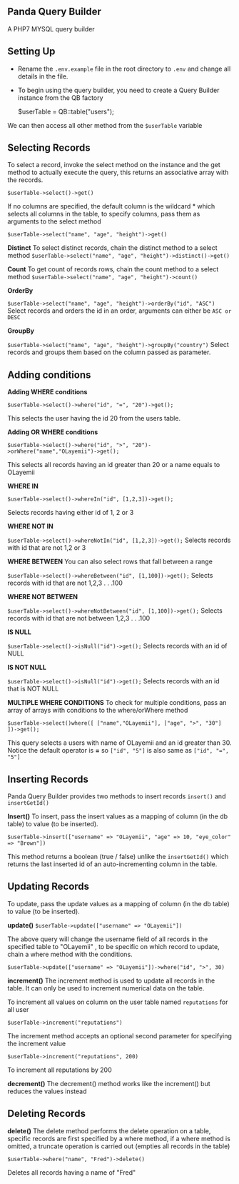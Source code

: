 
## **Panda Query Builder**
A PHP7 MYSQL query builder 

## **Setting Up**

 - Rename the `.env.example` file in the root directory to `.env` and change all details in the file.
 - To begin using the query builder, you need to create a Query Builder
   instance from the QB factory

    $userTable = QB::table("users");

We can then access all other method from the `$userTable` variable

## **Selecting Records**

To select a record, invoke the select method on the instance and the get method to actually execute the query, this returns an associative array with the records.

`$userTable->select()->get()`

If no columns are specified, the default column is the wildcard * which selects all columns in the table, to specify columns, pass them as arguments to the select method

`$userTable->select("name", "age", "height")->get()`

**Distinct**
To select distinct records, chain the distinct method to a select method
`$userTable->select("name", "age", "height")->distinct()->get()`

**Count**
To get count of records rows, chain the count method to a select method
`$userTable->select("name", "age", "height")->count()`

**OrderBy**

`$userTable->select("name", "age", "height")->orderBy("id", "ASC")`
Select records and orders the id in an order, arguments can either be `ASC or DESC`

**GroupBy**

`$userTable->select("name", "age", "height")->groupBy("country")`
Select records and groups them based on the column passed as parameter.


## **Adding conditions**

**Adding WHERE conditions**

`$userTable->select()->where("id", "=", "20")->get();`

This selects the user having the id 20 from the users table.

**Adding OR WHERE conditions**

    
`$userTable->select()->where("id", ">", "20")->orWhere("name","OLayemii")->get();`

This selects all records having an id greater than 20 or a name equals to OLayemii

 **WHERE IN**

`$userTable->select()->whereIn("id", [1,2,3])->get();`

Selects records having either id of 1, 2 or 3

**WHERE NOT IN**

`$userTable->select()->whereNotIn("id", [1,2,3])->get();`
Selects records with id that are not 1,2 or 3

**WHERE BETWEEN**
You can also select rows that fall between a range

`$userTable->select()->whereBetween("id", [1,100])->get();`
Selects records with id that are not 1,2,3 . . .100

**WHERE NOT BETWEEN**

`$userTable->select()->whereNotBetween("id", [1,100])->get();`
Selects records with id that are not between 1,2,3 . . .100
 
**IS NULL**

`$userTable->select()->isNull("id")->get();`
Selects records with an id of NULL

**IS NOT NULL**

`$userTable->select()->isNull("id")->get();`
Selects records with an id that is NOT NULL 

**MULTIPLE WHERE CONDITIONS**
To check for multiple conditions, pass an array of arrays with conditions to the where/orWhere method

`$userTable->select()where([
["name","OLayemii"],
["age", ">", "30"]
])->get();`

This query selects a users with name of OLayemii and an id greater than 30.
Notice the default operator is **=** so `["id", "5"]` is also same as `["id", "=", "5"]`


## **Inserting Records**

Panda Query Builder provides two methods to insert records `insert()` and `insertGetId()`

**Insert()**
To insert, pass the insert values as a mapping of column (in the db table) to value (to be inserted).

`$userTable->insert(["username" => "OLayemii", "age" => 10, "eye_color" => "Brown"])`

This method returns a boolean (true / false) unlike the `insertGetId()` which returns the last inserted id of an auto-incrementing column in the table.


## **Updating Records**
To update, pass the update values as a mapping of column (in the db table) to value (to be inserted).

**update()**
`$userTable->update(["username" => "OLayemii"])`

The above query will change the username field of all records in the specified table to "OLayemii" , to be specific on which record to update, chain a where method with the conditions.

`$userTable->update(["username" => "OLayemii"])->where("id", ">", 30)`

**increment()**
The increment method is used to update all records in the table.
It can only be used to increment numerical data on the table.

To increment all values on column on the user table named `reputations` for all user

`$userTable->increment("reputations")`

The increment method accepts an optional second parameter for specifying the increment value

`$userTable->increment("reputations", 200)`

To increment all reputations by 200

**decrement()**
The decrement() method works like the increment() but reduces the values instead

## **Deleting Records**

**delete()**
The delete method performs the delete operation on a table, specific records are first specified by a where method, if a where method is omitted, a truncate operation is carried out (empties all records in the table)

`$userTable->where("name", "Fred")->delete()`

Deletes all records having a name of "Fred"

